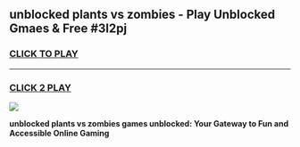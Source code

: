
## unblocked plants vs zombies - Play Unblocked Gmaes & Free #3l2pj
<h3>
<a href="https://news.freeplayer.one?title=unblocked_plants_vs_zombies&ref=03M">CLICK TO PLAY</a></h3>
<hr>

<h3>
<a href="https://news.freeplayer.one?title=unblocked_plants_vs_zombies&ref=03M">CLICK 2 PLAY</a>
  
</h3>

<a href="https://news.freeplayer.one?title=unblocked_plants_vs_zombies&ref=03M"><img src="https://clearcache.store/games.png"></a>


**unblocked plants vs zombies games unblocked: Your Gateway to Fun and Accessible Online Gaming**
